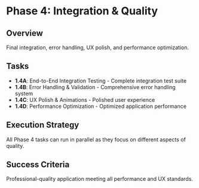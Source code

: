 # Phase 4: Integration & Quality

## Overview
Final integration, error handling, UX polish, and performance optimization.

## Tasks
- **1.4A**: End-to-End Integration Testing - Complete integration test suite
- **1.4B**: Error Handling & Validation - Comprehensive error handling system
- **1.4C**: UX Polish & Animations - Polished user experience
- **1.4D**: Performance Optimization - Optimized application performance

## Execution Strategy
All Phase 4 tasks can run in parallel as they focus on different aspects of quality.

## Success Criteria
Professional-quality application meeting all performance and UX standards.